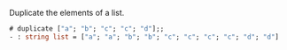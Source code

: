 
Duplicate the elements of a list.

```ocaml
# duplicate ["a"; "b"; "c"; "c"; "d"];;
- : string list = ["a"; "a"; "b"; "b"; "c"; "c"; "c"; "c"; "d"; "d"]
```
